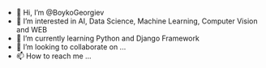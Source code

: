 - 👋 Hi, I’m @BoykoGeorgiev
- 👀 I’m interested in AI, Data Science, Machine Learning, Computer Vision and WEB
- 🌱 I’m currently learning Python and Django Framework
- 💞️ I’m looking to collaborate on ...
- 📫 How to reach me ...

<!---
BoykoGeorgiev/BoykoGeorgiev is a ✨ special ✨ repository because its `README.md` (this file) appears on your GitHub profile.
You can click the Preview link to take a look at your changes.
--->

